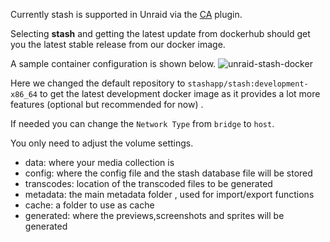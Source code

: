 Currently stash is supported in Unraid via the [CA](https://forums.unraid.net/topic/38582-plug-in-community-applications/) plugin.

Selecting **stash** and getting the latest update from dockerhub should get you the latest stable release from our docker image.

A sample container configuration is shown below.
![unraid-stash-docker](https://i.imgur.com/GzCIjA3.jpg)

Here we changed the default repository to `stashapp/stash:development-x86_64` to get the latest development docker image  as it provides a lot more features (optional but recommended for now) .

If needed you can change the `Network Type` from `bridge` to `host`.

You only need to adjust the volume settings.
* data: where your media collection is
* config: where the config file and the stash database file will be stored
* transcodes: location of the transcoded files to be generated
* metadata: the main metadata folder , used for import/export functions
* cache: a folder to use as cache
* generated: where the previews,screenshots and sprites will be generated


